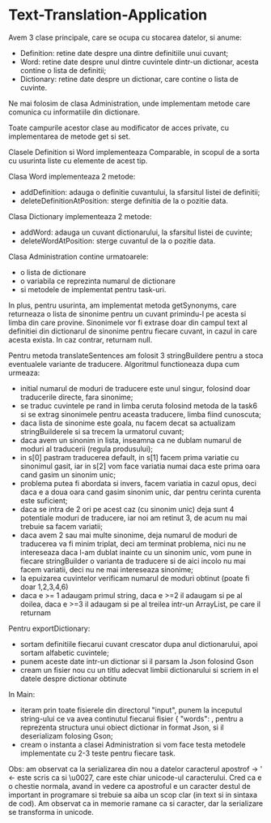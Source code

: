# Text-Translation-Application

Avem 3 clase principale, care se ocupa cu stocarea datelor, si anume:
  - Definition: retine date despre una dintre definitiile unui cuvant;
  - Word: retine date despre unul dintre cuvintele dintr-un dictionar, acesta contine o lista de definitii;
  - Dictionary: retine date despre un dictionar, care contine o lista de cuvinte.

Ne mai folosim de clasa Administration, unde implementam metode care comunica cu informatiile din dictionare.

Toate campurile acestor clase au modificator de acces private, cu implementarea de metode get si set.

Clasele Definition si Word implementeaza Comparable, in scopul de a sorta cu usurinta liste cu elemente de acest tip.

Clasa Word implementeaza 2 metode:
  - addDefinition: adauga o definitie cuvantului, la sfarsitul listei de definitii;
  - deleteDefinitionAtPosition: sterge definitia de la o pozitie data.
  
Clasa Dictionary implementeaza 2 metode:
  - addWord: adauga un cuvant dictionarului, la sfarsitul listei de cuvinte;
  - deleteWordAtPosition: sterge cuvantul de la o pozitie data.
 
Clasa Administration contine urmatoarele:
  - o lista de dictionare
  - o variabila ce reprezinta numarul de dictionare
  - si metodele de implementat pentru task-uri.
 
 In plus, pentru usurinta, am implementat metoda getSynonyms, care returneaza o lista de sinonime pentru un cuvant primindu-l pe acesta si limba din care provine.
 Sinonimele vor fi extrase doar din campul text al definitiei din dictionarul de sinonime pentru fiecare cuvant, in cazul in care acesta exista. In caz contrar,
 returnam null.
 
 Pentru metoda translateSentences am folosit 3 stringBuildere pentru a stoca eventualele variante de traducere. Algoritmul functioneaza dupa cum urmeaza: 
  - initial numarul de moduri de traducere este unul singur, folosind doar traducerile directe, fara sinonime;
  - se traduc cuvintele pe rand in limba ceruta folosind metoda de la task6 si se extrag sinonimele pentru aceasta traducere, limba fiind cunoscuta;
  - daca lista de sinonime este goala, nu facem decat sa actualizam stringBuilderele si sa trecem la urmatorul cuvant;
  - daca avem un sinonim in lista, inseamna ca ne dublam numarul de moduri al traducerii (regula produsului);
  - in s[0] pastram traducerea default, in s[1] facem prima variatie cu sinonimul gasit, iar in s[2] vom face variatia numai daca este prima oara cand gasim un sinonim unic;
  - problema putea fi abordata si invers, facem variatia in cazul opus, deci daca e a doua oara cand gasim sinonim unic, dar pentru cerinta curenta este suficient;
  - daca se intra de 2 ori pe acest caz (cu sinonim unic) deja sunt 4 potentiale moduri de traducere, iar noi am retinut 3, de acum nu mai trebuie sa facem variatii;
  - daca avem 2 sau mai multe sinonime, deja numarul de moduri de traducerea va fi minim triplat, deci am terminat problema, nici nu ne intereseaza daca l-am dublat inainte
  cu un sinonim unic, vom pune in fiecare stringBuilder o varianta de traducere si de aici incolo nu mai facem variatii, deci nu ne mai intereseaza sinonime;
  - la epuizarea cuvintelor verificam numarul de moduri obtinut (poate fi doar 1,2,3,4,6)
  - daca e >= 1 adaugam primul string, daca e >=2 il adaugam si pe al doilea, daca e >=3 il adaugam si pe al treilea intr-un ArrayList, pe care il returnam
  
 Pentru exportDictionary:
  - sortam definitiile fiecarui cuvant crescator dupa anul dictionarului, apoi sortam alfabetic cuvintele;
  - punem aceste date intr-un dictionar si il parsam la Json folosind Gson
  - cream un fisier nou cu un titlu adecvat limbii dictionarului si scriem in el datele despre dictionar obtinute
  
In Main:
  - iteram prin toate fisierele din directorul "input", punem la inceputul string-ului ce va avea continutul fiecarui fisier { "words": , pentru a reprezenta
  structura unui obiect dictionar in format Json, si il deserializam folosing Gson;
  - cream o instanta a clasei Administration si vom face testa metodele implementate cu 2-3 teste pentru fiecare task.
  
  Obs: am observat ca la serializarea din nou a datelor caracterul apostrof -> ' <- este scris ca si \u0027, care este chiar unicode-ul caracterului. Cred ca e o chestie normala, avand in vedere ca apostroful e un caracter destul de important in programare si trebuie sa aiba un scop clar (in text si in sintaxa de cod). Am observat ca in memorie
ramane ca si caracter, dar la serializare se transforma in unicode.
